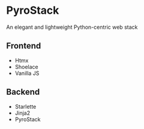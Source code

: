 # PyroStack
An elegant and lightweight Python-centric web stack

## Frontend
- Htmx
- Shoelace
- Vanilla JS

## Backend
- Starlette
- Jinja2
- PyroStack
